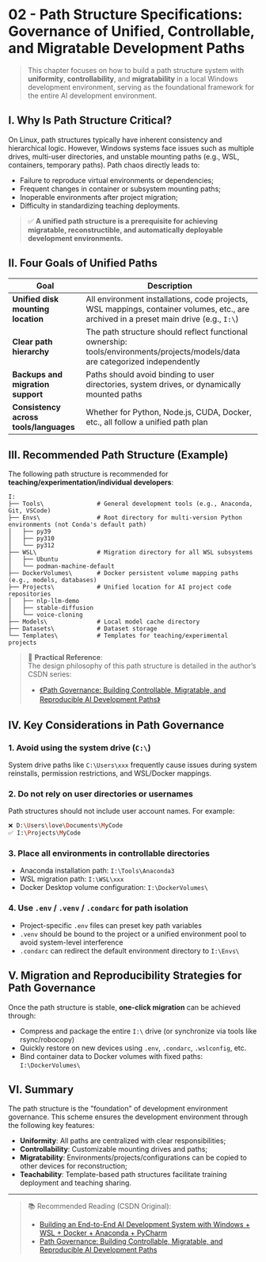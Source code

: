 # 02 - Path Structure Specifications: Governance of Unified, Controllable, and Migratable Development Paths  


> This chapter focuses on how to build a path structure system with **uniformity**, **controllability**, and **migratability** in a local Windows development environment, serving as the foundational framework for the entire AI development environment.  


## I. Why Is Path Structure Critical?  

On Linux, path structures typically have inherent consistency and hierarchical logic. However, Windows systems face issues such as multiple drives, multi-user directories, and unstable mounting paths (e.g., WSL, containers, temporary paths). Path chaos directly leads to:  

- Failure to reproduce virtual environments or dependencies;  
- Frequent changes in container or subsystem mounting paths;  
- Inoperable environments after project migration;  
- Difficulty in standardizing teaching deployments.  

> ✅ **A unified path structure is a prerequisite for achieving migratable, reconstructible, and automatically deployable development environments.**  


## II. Four Goals of Unified Paths  

| Goal | Description |  
|------|-------------|  
| **Unified disk mounting location** | All environment installations, code projects, WSL mappings, container volumes, etc., are archived in a preset main drive (e.g., `I:\`) |  
| **Clear path hierarchy** | The path structure should reflect functional ownership: tools/environments/projects/models/data are categorized independently |  
| **Backups and migration support** | Paths should avoid binding to user directories, system drives, or dynamically mounted paths |  
| **Consistency across tools/languages** | Whether for Python, Node.js, CUDA, Docker, etc., all follow a unified path plan |  


## III. Recommended Path Structure (Example)  

The following path structure is recommended for **teaching/experimentation/individual developers**:  

```  
I:  
├── Tools\               # General development tools (e.g., Anaconda, Git, VSCode)  
├── Envs\                # Root directory for multi-version Python environments (not Conda's default path)  
│   ├── py39  
│   ├── py310  
│   └── py312  
├── WSL\                 # Migration directory for all WSL subsystems  
│   ├── Ubuntu  
│   └── podman-machine-default  
├── DockerVolumes\       # Docker persistent volume mapping paths (e.g., models, databases)  
├── Projects\            # Unified location for AI project code repositories  
│   ├── nlp-llm-demo  
│   ├── stable-diffusion  
│   └── voice-cloning  
├── Models\              # Local model cache directory  
├── Datasets\            # Dataset storage  
└── Templates\           # Templates for teaching/experimental projects  
```  

> 📌 **Practical Reference**:  
> The design philosophy of this path structure is detailed in the author’s CSDN series:  
> - [《Path Governance: Building Controllable, Migratable, and Reproducible AI Development Paths》](https://aicity.blog.csdn.net/article/details/149172789)  


## IV. Key Considerations in Path Governance  

### 1. Avoid using the system drive (`C:\`)  
System drive paths like `C:\Users\xxx` frequently cause issues during system reinstalls, permission restrictions, and WSL/Docker mappings.  


### 2. Do not rely on user directories or usernames  
Path structures should not include user account names. For example:  
```bash  
❌ D:\Users\love\Documents\MyCode  
✅ I:\Projects\MyCode  
```  


### 3. Place all environments in controllable directories  

- Anaconda installation path: `I:\Tools\Anaconda3`  
- WSL migration path: `I:\WSL\xxx`  
- Docker Desktop volume configuration: `I:\DockerVolumes\`  


### 4. Use `.env` / `.venv` / `.condarc` for path isolation  

- Project-specific `.env` files can preset key path variables  
- `.venv` should be bound to the project or a unified environment pool to avoid system-level interference  
- `.condarc` can redirect the default environment directory to `I:\Envs\`  


## V. Migration and Reproducibility Strategies for Path Governance  

Once the path structure is stable, **one-click migration** can be achieved through:  

- Compress and package the entire `I:\` drive (or synchronize via tools like rsync/robocopy)  
- Quickly restore on new devices using `.env`, `.condarc`, `.wslconfig`, etc.  
- Bind container data to Docker volumes with fixed paths: `I:\DockerVolumes\`  


## VI. Summary  

The path structure is the "foundation" of development environment governance. This scheme ensures the development environment through the following key features:  

- **Uniformity**: All paths are centralized with clear responsibilities;  
- **Controllability**: Customizable mounting drives and paths;  
- **Migratability**: Environments/projects/configurations can be copied to other devices for reconstruction;  
- **Teachability**: Template-based path structures facilitate training deployment and teaching sharing.  


---

> 📚 Recommended Reading (CSDN Original):  
>
> * [Building an End-to-End AI Development System with Windows + WSL + Docker + Anaconda + PyCharm](https://aicity.blog.csdn.net/article/details/148997254)  
> * [Path Governance: Building Controllable, Migratable, and Reproducible AI Development Paths](https://aicity.blog.csdn.net/article/details/149172789)
